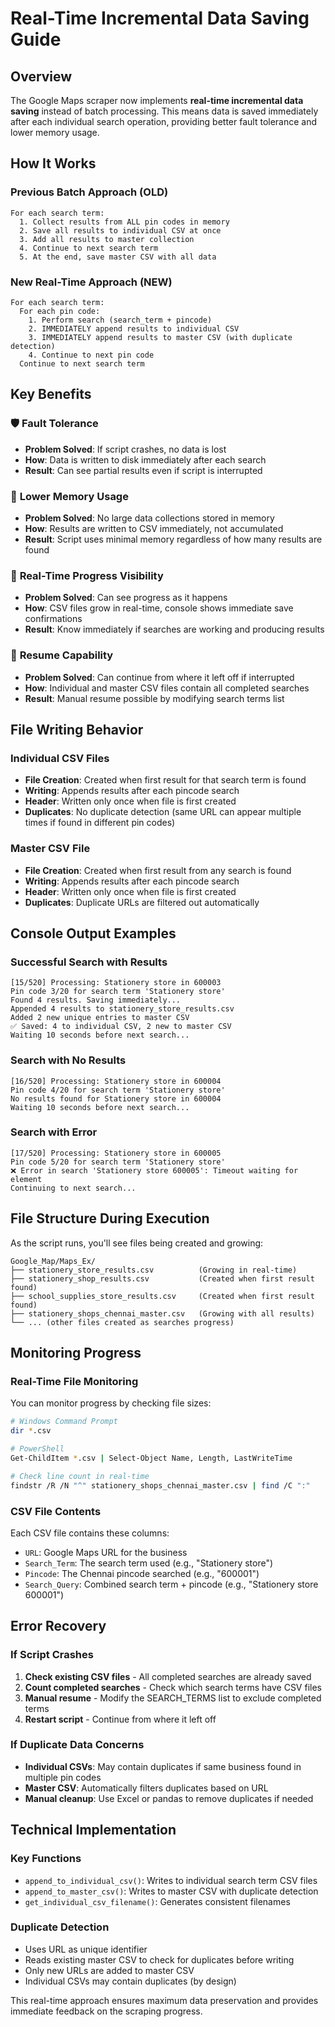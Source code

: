 # Real-Time Incremental Data Saving Guide

## Overview
The Google Maps scraper now implements **real-time incremental data saving** instead of batch processing. This means data is saved immediately after each individual search operation, providing better fault tolerance and lower memory usage.

## How It Works

### Previous Batch Approach (OLD)
```
For each search term:
  1. Collect results from ALL pin codes in memory
  2. Save all results to individual CSV at once
  3. Add all results to master collection
  4. Continue to next search term
  5. At the end, save master CSV with all data
```

### New Real-Time Approach (NEW)
```
For each search term:
  For each pin code:
    1. Perform search (search_term + pincode)
    2. IMMEDIATELY append results to individual CSV
    3. IMMEDIATELY append results to master CSV (with duplicate detection)
    4. Continue to next pin code
  Continue to next search term
```

## Key Benefits

### 🛡️ **Fault Tolerance**
- **Problem Solved**: If script crashes, no data is lost
- **How**: Data is written to disk immediately after each search
- **Result**: Can see partial results even if script is interrupted

### 💾 **Lower Memory Usage**
- **Problem Solved**: No large data collections stored in memory
- **How**: Results are written to CSV immediately, not accumulated
- **Result**: Script uses minimal memory regardless of how many results are found

### 👀 **Real-Time Progress Visibility**
- **Problem Solved**: Can see progress as it happens
- **How**: CSV files grow in real-time, console shows immediate save confirmations
- **Result**: Know immediately if searches are working and producing results

### 🔄 **Resume Capability**
- **Problem Solved**: Can continue from where it left off if interrupted
- **How**: Individual and master CSV files contain all completed searches
- **Result**: Manual resume possible by modifying search terms list

## File Writing Behavior

### Individual CSV Files
- **File Creation**: Created when first result for that search term is found
- **Writing**: Appends results after each pincode search
- **Header**: Written only once when file is first created
- **Duplicates**: No duplicate detection (same URL can appear multiple times if found in different pin codes)

### Master CSV File
- **File Creation**: Created when first result from any search is found
- **Writing**: Appends results after each pincode search
- **Header**: Written only once when file is first created
- **Duplicates**: Duplicate URLs are filtered out automatically

## Console Output Examples

### Successful Search with Results
```
[15/520] Processing: Stationery store in 600003
Pin code 3/20 for search term 'Stationery store'
Found 4 results. Saving immediately...
Appended 4 results to stationery_store_results.csv
Added 2 new unique entries to master CSV
✅ Saved: 4 to individual CSV, 2 new to master CSV
Waiting 10 seconds before next search...
```

### Search with No Results
```
[16/520] Processing: Stationery store in 600004
Pin code 4/20 for search term 'Stationery store'
No results found for Stationery store in 600004
Waiting 10 seconds before next search...
```

### Search with Error
```
[17/520] Processing: Stationery store in 600005
Pin code 5/20 for search term 'Stationery store'
❌ Error in search 'Stationery store 600005': Timeout waiting for element
Continuing to next search...
```

## File Structure During Execution

As the script runs, you'll see files being created and growing:

```
Google_Map/Maps_Ex/
├── stationery_store_results.csv          (Growing in real-time)
├── stationery_shop_results.csv           (Created when first result found)
├── school_supplies_store_results.csv     (Created when first result found)
├── stationery_shops_chennai_master.csv   (Growing with all results)
└── ... (other files created as searches progress)
```

## Monitoring Progress

### Real-Time File Monitoring
You can monitor progress by checking file sizes:
```bash
# Windows Command Prompt
dir *.csv

# PowerShell
Get-ChildItem *.csv | Select-Object Name, Length, LastWriteTime

# Check line count in real-time
findstr /R /N "^" stationery_shops_chennai_master.csv | find /C ":"
```

### CSV File Contents
Each CSV file contains these columns:
- `URL`: Google Maps URL for the business
- `Search_Term`: The search term used (e.g., "Stationery store")
- `Pincode`: The Chennai pincode searched (e.g., "600001")
- `Search_Query`: Combined search term + pincode (e.g., "Stationery store 600001")

## Error Recovery

### If Script Crashes
1. **Check existing CSV files** - All completed searches are already saved
2. **Count completed searches** - Check which search terms have CSV files
3. **Manual resume** - Modify the SEARCH_TERMS list to exclude completed terms
4. **Restart script** - Continue from where it left off

### If Duplicate Data Concerns
- **Individual CSVs**: May contain duplicates if same business found in multiple pin codes
- **Master CSV**: Automatically filters duplicates based on URL
- **Manual cleanup**: Use Excel or pandas to remove duplicates if needed

## Technical Implementation

### Key Functions
- `append_to_individual_csv()`: Writes to individual search term CSV files
- `append_to_master_csv()`: Writes to master CSV with duplicate detection
- `get_individual_csv_filename()`: Generates consistent filenames

### Duplicate Detection
- Uses URL as unique identifier
- Reads existing master CSV to check for duplicates before writing
- Only new URLs are added to master CSV
- Individual CSVs may contain duplicates (by design)

This real-time approach ensures maximum data preservation and provides immediate feedback on the scraping progress.
